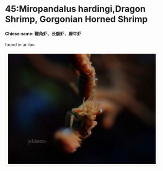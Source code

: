 # 45:Miropandalus hardingi,Dragon Shrimp, Gorgonian Horned Shrimp

#### Chiese name: 鞭角虾、长额虾、犀牛虾

found in anilao

![](../../.gitbook/assets/miropandalus-hardingi.jpg)

